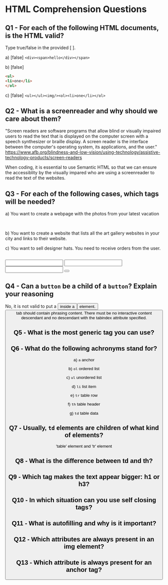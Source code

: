 # HTML Comprehension Questions

## Q1 - For each of the following HTML documents, is the HTML valid?

Type true/false in the provided [ ].

a) [false] `<div><span>hello</div></span>`

b) [false]

```html
<ul>
<li>one</li>
</ol>
```

c) [false] `<ul></ul><img/><ol><li>one</li></ol>`

## Q2 - What is a screenreader and why should we care about them?

"Screen readers are software programs that allow blind or visually impaired users to read the text that is displayed on the computer screen with a speech synthesizer or braille display. A screen reader is the interface between the computer's operating system, its applications, and the user."
https://www.afb.org/blindness-and-low-vision/using-technology/assistive-technology-products/screen-readers

When coding, it is essential to use Semantic HTML so that we can ensure the accessiblity by the visually impared who are using a screenreader to read the text of the websites.

## Q3 - For each of the following cases, which tags will be needed?

a) You want to create a webpage with the photos from your latest vacation
<!DOCTYPE html>
<html>
    <head>
    </head>
    <body>
        <img>
        <img>
        <img>
    </body>
</html>

b) You want to create a website that lists all the art gallery websites in your city and links to their website.
<!DOCTYPE html>
<html>
    <head>
    </head>
    <body>
        <a></a>
        <a></a>
        <a></a>
    </body>
</html>

c) You want to sell designer hats. You need to receive orders from the user.
<!DOCTYPE html>
<html>
    <head>
    </head>
    <body>
        <image> <!-- This is to show the image of the hat I want to sell -->
        <p></p> <!-- Description of the hat, prices etc. -->
        <form>
            <input></input> <!-- Customer info, which hat to buy etc. -->
            <input></input> 
            <input></input> 
            <button></button> <!-- To submit the order -->
        </form>
    </body>
</html>

## Q4 - Can a `button` be a child of a `button`? Explain your reasoning
No, it is not valid to put a <button> inside a <button> element. <button> tab should contain phrasing content. There must be no interactive content descendant and no descendant with the tabindex attribute specified.


## Q5 - What is the most generic tag you can use?
<div>

## Q6 - What do the following achronyms stand for?

a) `a` anchor

b) `ol` ordered list

c) `ul` unordered list

d) `li` list item

e) `tr` table row

f) `th` table header

g) `td` table data

## Q7 - Usually, `td` elements are children of what kind of elements?
'table' element and 'tr' element

## Q8 - What is the difference between td and th?

## Q9 - Which tag makes the text appear bigger: h1 or h3?

## Q10 - In which situation can you use self closing tags?

## Q11 - What is autofilling and why is it important?

## Q12 - Which attributes are always present in an img element?

## Q13 - Which attribute is always present for an anchor tag?
